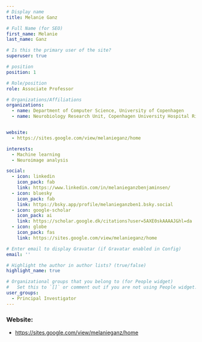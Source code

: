 ```yaml
---
# Display name
title: Melanie Ganz

# Full Name (for SEO)
first_name: Melanie
last_name: Ganz

# Is this the primary user of the site?
superuser: true

# position
position: 1

# Role/position
role: Associate Professor

# Organizations/Affiliations
organizations:
  - name: Department of Computer Science, University of Copenhagen
  - name: Neurobiology Research Unit, Copenhagen University Hospital Rigshospitalet


website:
  - https://sites.google.com/view/melanieganz/home

interests:
  - Machine learning
  - Neuroimage analysis

social:
  - icon: linkedin
    icon_pack: fab
    link: https://www.linkedin.com/in/melanieganzbenjaminsen/
  - icon: bluesky
    icon_pack: fab
    link: https://bsky.app/profile/melanieganzben1.bsky.social 
  - icon: google-scholar
    icon_pack: ai
    link: https://scholar.google.dk/citations?user=5AXE0skAAAAJ&hl=da 
  - icon: globe
    icon_pack: fas
    link: https://sites.google.com/view/melanieganz/home 

# Enter email to display Gravatar (if Gravatar enabled in Config)
email: ''

# Highlight the author in author lists? (true/false)
highlight_name: true

# Organizational groups that you belong to (for People widget)
#   Set this to `[]` or comment out if you are not using People widget.
user_groups:
  - Principal Investigator
---
```

### Website:
- https://sites.google.com/view/melanieganz/home 